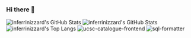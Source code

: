 ### Hi there 👋

<!--
**inferrinizzard/inferrinizzard** is a ✨ _special_ ✨ repository because its `README.md` (this file) appears on your GitHub profile.

Here are some ideas to get you started:

- 🔭 I’m currently working on ...
- 🌱 I’m currently learning ...
- 👯 I’m looking to collaborate on ...
- 🤔 I’m looking for help with ...
- 💬 Ask me about ...
- 📫 How to reach me: ...
- 😄 Pronouns: ...
- ⚡ Fun fact: ...
-->

![inferrinizzard's GitHub Stats](https://github-readme-stats.inferrinizzard.vercel.app/api?username=inferrinizzard&theme=algolia&show_icons=true&rank_icon=github&include_all_commits=true#gh-dark-mode-only)
![inferrinizzard's GitHub Stats](https://github-readme-stats.inferrinizzard.vercel.app/api?username=inferrinizzard&theme=vue&show_icons=true&rank_icon=github&include_all_commits=true#gh-light-mode-only)
![inferrinizzard's Top Langs](https://github-readme-stats.inferrinizzard.vercel.app/api/top-langs/?username=inferrinizzard&theme=algolia&size_weight=1&count_weight=8&langs_count=10&layout=compact)
![ucsc-catalogue-frontend](https://github-readme-stats.inferrinizzard.vercel.app/api/pin?username=inferrinizzard&repo=ucsc-catalogue-frontend&theme=react)
![sql-formatter](https://github-readme-stats.inferrinizzard.vercel.app/api/pin?username=sql-formatter-org&repo=sql-formatter&theme=vue-dark&show_owner=true)
